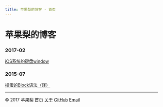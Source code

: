 ```yaml
---
title: 苹果梨的博客 - 首页
---
```


# 苹果梨的博客

### 2017-02

[iOS系统的键盘window](/2017/02/iOS系统的键盘window.html)

### 2015-07

[操蛋的Block语法（译）](/2015/07/操蛋的Block语法（译）.html)

------

© 2017 苹果梨    首页    [关于](/about.html)    [GitHub](https://github.com/HarrisonXi)    [Email](mailto:gpra8764@gmail.com)

